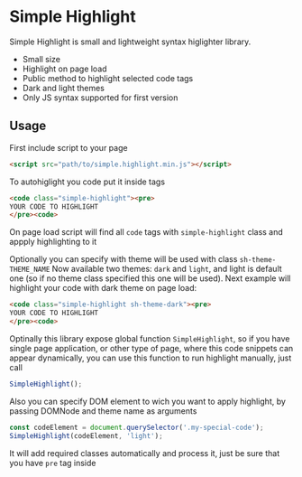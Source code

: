 # Simple Highlight
Simple Highlight is small and lightweight syntax higlighter library.
  - Small size
  - Highlight on page load
  - Public method to highlight selected code tags
  - Dark and light themes
  - Only JS syntax supported for first version

## Usage
First include script to your page
```html
<script src="path/to/simple.highlight.min.js"></script>
```
To autohiglight you code put it inside tags
```html
<code class="simple-highlight"><pre>
YOUR CODE TO HIGHLIGHT
</pre><code>
```
On page load script will find all `code` tags with `simple-highlight` class and appply highlighting to it

Optionally you can specify with theme will be used with class `sh-theme-THEME_NAME`
Now available two themes: `dark` and `light`, and light is default one (so if no theme class specified this one will be used). 
Next example will highlight your code with dark theme on page load:
```html
<code class="simple-highlight sh-theme-dark"><pre>
YOUR CODE TO HIGHLIGHT
</pre><code>
```

Optinally this library expose global function `SimpleHighlight`, so if you have single page application, or other type of page, where this code snippets can appear dynamically, you can use this function to run highlight manually, just call
```js
SimpleHighlight();
```
Also you can specify DOM element to wich you want to apply highlight, by passing DOMNode and theme name as arguments
```js
const codeElement = document.querySelector('.my-special-code');
SimpleHighlight(codeElement, 'light');
```
It will add required classes automatically and process it, just be sure that you have `pre` tag inside
